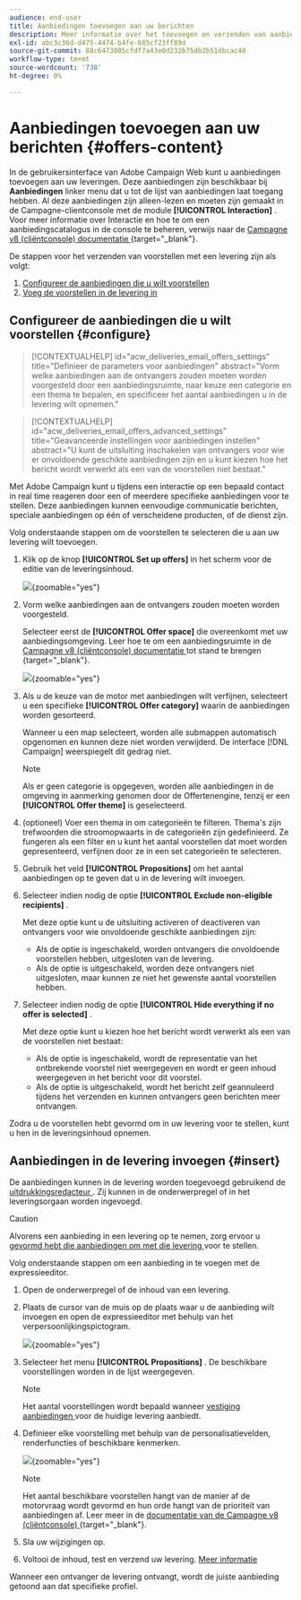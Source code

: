 ```yaml
---
audience: end-user
title: Aanbiedingen toevoegen aan uw berichten
description: Meer informatie over het toevoegen en verzenden van aanbiedingen
exl-id: abc3c36d-d475-4474-b4fe-685cf23ff89d
source-git-commit: 88c6473005cfdf7a43e0d232b75db2b51dbcac40
workflow-type: tm+mt
source-wordcount: '738'
ht-degree: 0%

---
```



# Aanbiedingen toevoegen aan uw berichten {#offers-content}

In de gebruikersinterface van Adobe Campaign Web kunt u aanbiedingen toevoegen aan uw leveringen. Deze aanbiedingen zijn beschikbaar bij **Aanbiedingen** linker menu dat u tot de lijst van aanbiedingen laat toegang hebben. Al deze aanbiedingen zijn alleen-lezen en moeten zijn gemaakt in de Campagne-clientconsole met de module **[!UICONTROL Interaction]** . Voor meer informatie over Interactie en hoe te om een aanbiedingscatalogus in de console te beheren, verwijs naar de [ Campagne v8 (cliëntconsole) documentatie ](https://experienceleague.adobe.com/docs/campaign/campaign-v8/offers/interaction.html) {target="_blank"}.


De stappen voor het verzenden van voorstellen met een levering zijn als volgt:

1. [Configureer de aanbiedingen die u wilt voorstellen](#configure)
1. [Voeg de voorstellen in de levering in](#insert)

## Configureer de aanbiedingen die u wilt voorstellen {#configure}

>[!CONTEXTUALHELP]
>id="acw_deliveries_email_offers_settings"
>title="Definieer de parameters voor aanbiedingen"
>abstract="Vorm welke aanbiedingen aan de ontvangers zouden moeten worden voorgesteld door een aanbiedingsruimte, naar keuze een categorie en een thema te bepalen, en specificeer het aantal aanbiedingen u in de levering wilt opnemen."

>[!CONTEXTUALHELP]
>id="acw_deliveries_email_offers_advanced_settings"
>title="Geavanceerde instellingen voor aanbiedingen instellen"
>abstract="U kunt de uitsluiting inschakelen van ontvangers voor wie er onvoldoende geschikte aanbiedingen zijn en u kunt kiezen hoe het bericht wordt verwerkt als een van de voorstellen niet bestaat."

Met Adobe Campaign kunt u tijdens een interactie op een bepaald contact in real time reageren door een of meerdere specifieke aanbiedingen voor te stellen. Deze aanbiedingen kunnen eenvoudige communicatie berichten, speciale aanbiedingen op één of verscheidene producten, of de dienst zijn.

Volg onderstaande stappen om de voorstellen te selecteren die u aan uw levering wilt toevoegen.

1. Klik op de knop **[!UICONTROL Set up offers]** in het scherm voor de editie van de leveringsinhoud.

   ![](assets/offer-setup.png){zoomable="yes"}

1. Vorm welke aanbiedingen aan de ontvangers zouden moeten worden voorgesteld.

   Selecteer eerst de **[!UICONTROL Offer space]** die overeenkomt met uw aanbiedingsomgeving. Leer hoe te om een aanbiedingsruimte in de [ Campagne v8 (cliëntconsole) documentatie ](https://experienceleague.adobe.com/docs/campaign/campaign-v8/offers/interaction-settings/interaction-offer-spaces.html) tot stand te brengen {target="_blank"}.

   ![](assets/offer-create-content.png){zoomable="yes"}

1. Als u de keuze van de motor met aanbiedingen wilt verfijnen, selecteert u een specifieke **[!UICONTROL Offer category]** waarin de aanbiedingen worden gesorteerd.

   Wanneer u een map selecteert, worden alle submappen automatisch opgenomen en kunnen deze niet worden verwijderd. De interface [!DNL Campaign] weerspiegelt dit gedrag niet.

   >[!NOTE]
   >
   >Als er geen categorie is opgegeven, worden alle aanbiedingen in de omgeving in aanmerking genomen door de Offertenengine, tenzij er een **[!UICONTROL Offer theme]** is geselecteerd.

1. (optioneel) Voer een thema in om categorieën te filteren. Thema&#39;s zijn trefwoorden die stroomopwaarts in de categorieën zijn gedefinieerd. Ze fungeren als een filter en u kunt het aantal voorstellen dat moet worden gepresenteerd, verfijnen door ze in een set categorieën te selecteren.

1. Gebruik het veld **[!UICONTROL Propositions]** om het aantal aanbiedingen op te geven dat u in de levering wilt invoegen.

1. Selecteer indien nodig de optie **[!UICONTROL Exclude non-eligible recipients]** .

   Met deze optie kunt u de uitsluiting activeren of deactiveren van ontvangers voor wie onvoldoende geschikte aanbiedingen zijn:

   * Als de optie is ingeschakeld, worden ontvangers die onvoldoende voorstellen hebben, uitgesloten van de levering.
   * Als de optie is uitgeschakeld, worden deze ontvangers niet uitgesloten, maar kunnen ze niet het gewenste aantal voorstellen hebben.

1. Selecteer indien nodig de optie **[!UICONTROL Hide everything if no offer is selected]** .

   Met deze optie kunt u kiezen hoe het bericht wordt verwerkt als een van de voorstellen niet bestaat:

   * Als de optie is ingeschakeld, wordt de representatie van het ontbrekende voorstel niet weergegeven en wordt er geen inhoud weergegeven in het bericht voor dit voorstel.
   * Als de optie is uitgeschakeld, wordt het bericht zelf geannuleerd tijdens het verzenden en kunnen ontvangers geen berichten meer ontvangen.

Zodra u de voorstellen hebt gevormd om in uw levering voor te stellen, kunt u hen in de leveringsinhoud opnemen.

## Aanbiedingen in de levering invoegen {#insert}

De aanbiedingen kunnen in de levering worden toegevoegd gebruikend de [ uitdrukkingsredacteur ](../personalization/gs-personalization.md#access). Zij kunnen in de onderwerpregel of in het leveringsorgaan worden ingevoegd.

>[!CAUTION]
>
>Alvorens een aanbieding in een levering op te nemen, zorg ervoor u [ gevormd hebt die aanbiedingen om met die levering ](#configure) voor te stellen.

Volg onderstaande stappen om een aanbieding in te voegen met de expressieeditor.

1. Open de onderwerpregel of de inhoud van een levering.

1. Plaats de cursor van de muis op de plaats waar u de aanbieding wilt invoegen en open de expressieeditor met behulp van het verpersoonlijkingspictogram.

   ![](assets/offer-insert-perso-icon.png){zoomable="yes"}

1. Selecteer het menu **[!UICONTROL Propositions]** . De beschikbare voorstellingen worden in de lijst weergegeven.

   >[!NOTE]
   >
   >Het aantal voorstellingen wordt bepaald wanneer [ vestiging aanbiedingen ](#configure) voor de huidige levering aanbiedt.

1. Definieer elke voorstelling met behulp van de personalisatievelden, renderfuncties of beschikbare kenmerken.

   ![](assets/offer-inserted.png){zoomable="yes"}

   >[!NOTE]
   >
   >Het aantal beschikbare voorstellen hangt van de manier af de motorvraag wordt gevormd en hun orde hangt van de prioriteit van aanbiedingen af. Leer meer in de [ documentatie van de Campagne v8 (cliëntconsole) ](https://experienceleague.adobe.com/docs/campaign/campaign-v8/offers/interaction-best-practices.html) {target="_blank"}.

1. Sla uw wijzigingen op.

1. Voltooi de inhoud, test en verzend uw levering. [Meer informatie](gs-messages.md)

Wanneer een ontvanger de levering ontvangt, wordt de juiste aanbieding getoond aan dat specifieke profiel.
